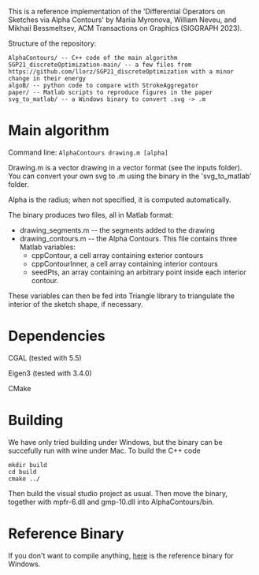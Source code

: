 This is a reference implementation of the 'Differential Operators on Sketches via Alpha Contours' by Mariia Myronova, William Neveu, and Mikhail Bessmeltsev, ACM Transactions on Graphics (SIGGRAPH 2023).

Structure of the repository:

```
AlphaContours/ -- C++ code of the main algorithm
SGP21_discreteOptimization-main/ -- a few files from https://github.com/llorz/SGP21_discreteOptimization with a minor change in their energy
algoB/ -- python code to compare with StrokeAggregator
paper/ -- Matlab scripts to reproduce figures in the paper
svg_to_matlab/ -- a Windows binary to convert .svg -> .m
```

# Main algorithm
Command line: 
```AlphaContours drawing.m [alpha]```

Drawing.m is a vector drawing in a vector format (see the inputs folder). You can convert your own svg to .m using the binary in the 'svg_to_matlab' folder.

Alpha is the radius; when not specified, it is computed automatically. 

The binary produces two files, all in Matlab format:
- drawing_segments.m -- the segments added to the drawing
- drawing_contours.m -- the Alpha Contours. This file contains three Matlab variables: 
  - cppContour, a cell array containing exterior contours
  - cppContourInner, a cell array containing interior contours
  - seedPts, an array containing an arbitrary point inside each interior contour.

These variables can then be fed into Triangle library to triangulate the interior of the sketch shape, if necessary.

# Dependencies
CGAL (tested with 5.5)

Eigen3 (tested with 3.4.0)

CMake

# Building
We have only tried building under Windows, but the binary can be succefully run with wine under Mac. To build the C++ code
```cd AlphaContours
mkdir build
cd build
cmake ../
```

Then build the visual studio project as usual. Then move the binary, together with mpfr-6.dll and gmp-10.dll into AlphaContours/bin.

# Reference Binary
If you don't want to compile anything, [here](http://www-labs.iro.umontreal.ca/~bmpix/AlphaContours/AlphaContoursBinary.zip) is the reference binary for Windows.